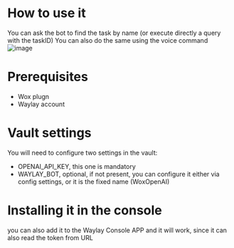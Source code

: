 # How to use it
You can ask the bot to find the task by name (or execute directly a query with the taskID)
You can also do the same using the voice command
![image](https://github.com/waylayio/waylayChatBot/assets/1268521/2d14887d-acdf-4e69-838f-a9af60a56289)

# Prerequisites
* Wox plugn
* Waylay account


# Vault settings
You will need to configure two settings in the vault:
* OPENAI_API_KEY, this one is mandatory
* WAYLAY_BOT, optional, if not present, you can configure it either via config settings, or it is the fixed name (WoxOpenAI)

# Installing it in the console
you can also add it to the Waylay Console APP and it will work, since it can also read the token from URL







